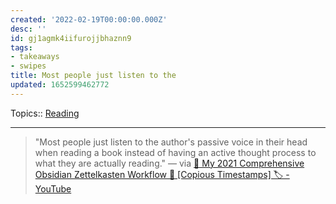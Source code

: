 ```yaml
---
created: '2022-02-19T00:00:00.000Z'
desc: ''
id: gj1agmk4iifurojjbhaznn9
tags:
- takeaways
- swipes
title: Most people just listen to the
updated: 1652599462772
---
```

   
Topics::  [Reading](../topics/reading.md)   
   
   
---   
   
> "Most people just listen to the author's passive voice in their head when reading a book instead of having an active thought process to what they are actually reading." — via [👑️ My 2021 Comprehensive Obsidian Zettelkasten Workflow 👑️ [Copious Timestamps] 🏷️ - YouTube](https://www.youtube.com/watch?v=wB89lJs5A3s)